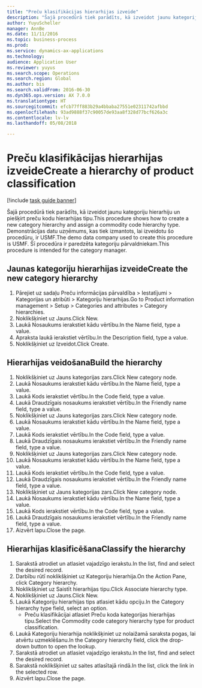```yaml
--- 
title: "Preču klasifikācijas hierarhijas izveide"
description: "Šajā procedūrā tiek parādīts, kā izveidot jaunu kategoriju hierarhiju un piešķirt preču kodu hierarhijas tipu."
author: YuyuScheller
manager: AnnBe
ms.date: 11/11/2016
ms.topic: business-process
ms.prod: 
ms.service: dynamics-ax-applications
ms.technology: 
audience: Application User
ms.reviewer: yuyus
ms.search.scope: Operations
ms.search.region: Global
ms.author: bis
ms.search.validFrom: 2016-06-30
ms.dyn365.ops.version: AX 7.0.0
ms.translationtype: HT
ms.sourcegitcommit: efcb77ff883b29a4bbaba27551e02311742afbbd
ms.openlocfilehash: 93ad9888f37c90057de93aa8f328d77bcf626a3c
ms.contentlocale: lv-lv
ms.lasthandoff: 05/08/2018

---
```

# <a name="create-a-hierarchy-of-product-classification"></a><span data-ttu-id="fdab0-103">Preču klasifikācijas hierarhijas izveide</span><span class="sxs-lookup"><span data-stu-id="fdab0-103">Create a hierarchy of product classification</span></span>

[!include [task guide banner](../../includes/task-guide-banner.md)]

<span data-ttu-id="fdab0-104">Šajā procedūrā tiek parādīts, kā izveidot jaunu kategoriju hierarhiju un piešķirt preču kodu hierarhijas tipu.</span><span class="sxs-lookup"><span data-stu-id="fdab0-104">This procedure shows how to create a new category hierarchy and assign a commodity code hierarchy type.</span></span> <span data-ttu-id="fdab0-105">Demonstrācijas datu uzņēmums, kas tiek izmantots, lai izveidotu šo procedūru, ir USMF.</span><span class="sxs-lookup"><span data-stu-id="fdab0-105">The demo data company used to create this procedure is USMF.</span></span> <span data-ttu-id="fdab0-106">Šī procedūra ir paredzēta kategoriju pārvaldniekam.</span><span class="sxs-lookup"><span data-stu-id="fdab0-106">This procedure is intended for the category manager.</span></span>


## <a name="create-the-new-category-hierarchy"></a><span data-ttu-id="fdab0-107">Jaunas kategoriju hierarhijas izveide</span><span class="sxs-lookup"><span data-stu-id="fdab0-107">Create the new category hierarchy</span></span>
1. <span data-ttu-id="fdab0-108">Pārejiet uz sadaļu Preču informācijas pārvaldība > Iestatījumi > Kategorijas un atribūti > Kategoriju hierarhijas.</span><span class="sxs-lookup"><span data-stu-id="fdab0-108">Go to Product information management > Setup > Categories and attributes > Category hierarchies.</span></span>
2. <span data-ttu-id="fdab0-109">Noklikšķiniet uz Jauns.</span><span class="sxs-lookup"><span data-stu-id="fdab0-109">Click New.</span></span>
3. <span data-ttu-id="fdab0-110">Laukā Nosaukums ierakstiet kādu vērtību.</span><span class="sxs-lookup"><span data-stu-id="fdab0-110">In the Name field, type a value.</span></span>
4. <span data-ttu-id="fdab0-111">Apraksta laukā ierakstiet vērtību.</span><span class="sxs-lookup"><span data-stu-id="fdab0-111">In the Description field, type a value.</span></span>
5. <span data-ttu-id="fdab0-112">Noklikšķiniet uz Izveidot.</span><span class="sxs-lookup"><span data-stu-id="fdab0-112">Click Create.</span></span>

## <a name="build-the-hierarchy"></a><span data-ttu-id="fdab0-113">Hierarhijas veidošana</span><span class="sxs-lookup"><span data-stu-id="fdab0-113">Build the hierarchy</span></span>
1. <span data-ttu-id="fdab0-114">Noklikšķiniet uz Jauns kategorijas zars.</span><span class="sxs-lookup"><span data-stu-id="fdab0-114">Click New category node.</span></span>
2. <span data-ttu-id="fdab0-115">Laukā Nosaukums ierakstiet kādu vērtību.</span><span class="sxs-lookup"><span data-stu-id="fdab0-115">In the Name field, type a value.</span></span>
3. <span data-ttu-id="fdab0-116">Laukā Kods ierakstiet vērtību.</span><span class="sxs-lookup"><span data-stu-id="fdab0-116">In the Code field, type a value.</span></span>
4. <span data-ttu-id="fdab0-117">Laukā Draudzīgais nosaukums ierakstiet vērtību.</span><span class="sxs-lookup"><span data-stu-id="fdab0-117">In the Friendly name field, type a value.</span></span>
5. <span data-ttu-id="fdab0-118">Noklikšķiniet uz Jauns kategorijas zars.</span><span class="sxs-lookup"><span data-stu-id="fdab0-118">Click New category node.</span></span>
6. <span data-ttu-id="fdab0-119">Laukā Nosaukums ierakstiet kādu vērtību.</span><span class="sxs-lookup"><span data-stu-id="fdab0-119">In the Name field, type a value.</span></span>
7. <span data-ttu-id="fdab0-120">Laukā Kods ierakstiet vērtību.</span><span class="sxs-lookup"><span data-stu-id="fdab0-120">In the Code field, type a value.</span></span>
8. <span data-ttu-id="fdab0-121">Laukā Draudzīgais nosaukums ierakstiet vērtību.</span><span class="sxs-lookup"><span data-stu-id="fdab0-121">In the Friendly name field, type a value.</span></span>
9. <span data-ttu-id="fdab0-122">Noklikšķiniet uz Jauns kategorijas zars.</span><span class="sxs-lookup"><span data-stu-id="fdab0-122">Click New category node.</span></span>
10. <span data-ttu-id="fdab0-123">Laukā Nosaukums ierakstiet kādu vērtību.</span><span class="sxs-lookup"><span data-stu-id="fdab0-123">In the Name field, type a value.</span></span>
11. <span data-ttu-id="fdab0-124">Laukā Kods ierakstiet vērtību.</span><span class="sxs-lookup"><span data-stu-id="fdab0-124">In the Code field, type a value.</span></span>
12. <span data-ttu-id="fdab0-125">Laukā Draudzīgais nosaukums ierakstiet vērtību.</span><span class="sxs-lookup"><span data-stu-id="fdab0-125">In the Friendly name field, type a value.</span></span>
13. <span data-ttu-id="fdab0-126">Noklikšķiniet uz Jauns kategorijas zars.</span><span class="sxs-lookup"><span data-stu-id="fdab0-126">Click New category node.</span></span>
14. <span data-ttu-id="fdab0-127">Laukā Nosaukums ierakstiet kādu vērtību.</span><span class="sxs-lookup"><span data-stu-id="fdab0-127">In the Name field, type a value.</span></span>
15. <span data-ttu-id="fdab0-128">Laukā Kods ierakstiet vērtību.</span><span class="sxs-lookup"><span data-stu-id="fdab0-128">In the Code field, type a value.</span></span>
16. <span data-ttu-id="fdab0-129">Laukā Draudzīgais nosaukums ierakstiet vērtību.</span><span class="sxs-lookup"><span data-stu-id="fdab0-129">In the Friendly name field, type a value.</span></span>
17. <span data-ttu-id="fdab0-130">Aizvērt lapu.</span><span class="sxs-lookup"><span data-stu-id="fdab0-130">Close the page.</span></span>

## <a name="classify-the-hierarchy"></a><span data-ttu-id="fdab0-131">Hierarhijas klasificēšana</span><span class="sxs-lookup"><span data-stu-id="fdab0-131">Classify the hierarchy</span></span>
1. <span data-ttu-id="fdab0-132">Sarakstā atrodiet un atlasiet vajadzīgo ierakstu.</span><span class="sxs-lookup"><span data-stu-id="fdab0-132">In the list, find and select the desired record.</span></span>
2. <span data-ttu-id="fdab0-133">Darbību rūtī noklikšķiniet uz Kategoriju hierarhija.</span><span class="sxs-lookup"><span data-stu-id="fdab0-133">On the Action Pane, click Category hierarchy.</span></span>
3. <span data-ttu-id="fdab0-134">Noklikšķiniet uz Saistīt hierarhijas tipu.</span><span class="sxs-lookup"><span data-stu-id="fdab0-134">Click Associate hierarchy type.</span></span>
4. <span data-ttu-id="fdab0-135">Noklikšķiniet uz Jauns.</span><span class="sxs-lookup"><span data-stu-id="fdab0-135">Click New.</span></span>
5. <span data-ttu-id="fdab0-136">Laukā Kategoriju hierarhijas tips atlasiet kādu opciju.</span><span class="sxs-lookup"><span data-stu-id="fdab0-136">In the Category hierarchy type field, select an option.</span></span>
    * <span data-ttu-id="fdab0-137">Preču klasifikācijai atlasiet Preču koda kategorijas hierarhijas tipu.</span><span class="sxs-lookup"><span data-stu-id="fdab0-137">Select the Commodity code category hierarchy type for product classification.</span></span>  
6. <span data-ttu-id="fdab0-138">Laukā Kategoriju hierarhija noklikšķiniet uz nolaižamā saraksta pogas, lai atvērtu uzmeklēšanu.</span><span class="sxs-lookup"><span data-stu-id="fdab0-138">In the Category hierarchy field, click the drop-down button to open the lookup.</span></span>
7. <span data-ttu-id="fdab0-139">Sarakstā atrodiet un atlasiet vajadzīgo ierakstu.</span><span class="sxs-lookup"><span data-stu-id="fdab0-139">In the list, find and select the desired record.</span></span>
8. <span data-ttu-id="fdab0-140">Sarakstā noklikšķiniet uz saites atlasītajā rindā.</span><span class="sxs-lookup"><span data-stu-id="fdab0-140">In the list, click the link in the selected row.</span></span>
9. <span data-ttu-id="fdab0-141">Aizvērt lapu.</span><span class="sxs-lookup"><span data-stu-id="fdab0-141">Close the page.</span></span>


